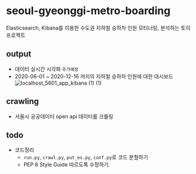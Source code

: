# seoul-gyeonggi-metro-boarding
Elasticsearch, Kibana를 이용한 수도권 지하철 승하차 인원 모티너링, 분석하는 토이 프로젝트


## output
* 데이터 실시간 시각화
`추가예정`
* 2020-06-01 ~ 2020-12-16 까지의 지하철 승하차 인원에 대한 대시보드
![localhost_5601_app_kibana (1) (1)](https://user-images.githubusercontent.com/55729930/102807245-a2af8500-4401-11eb-8d81-e2c756d6620b.png)

## crawling
* 서울시 공공데이터 open api 데이터를 크롤링

## todo
* 코드정리
  * `run.py`, `crawl.py`, `put_es.py`, `conf.py`로 코드 분할하기
  * PEP 8 Style Guide 따르도록 수정하기.
